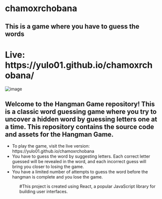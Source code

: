 # chamoxrchobana
<h2> This is a game where you have to guess the words </h2>
<h1>Live: https://yulo01.github.io/chamoxrchobana/ </h1>


![image](https://github.com/yulo01/chamoxrchobana/assets/93291077/3517ab90-ceb7-463e-8301-767f4381d647)

<h2>Welcome to the Hangman Game repository! This is a classic word guessing game where you try to uncover a hidden word by guessing letters one at a time. This repository contains the source code and assets for the Hangman Game.</h2>

<ul>
<li>To play the game, visit the live version: https://yulo01.github.io/chamoxrchobana  </li>
<li>You have to guess the word by suggesting letters. Each correct letter guessed will be revealed in the word, and each incorrect guess will bring you closer to losing the game.</li>
<li>You have a limited number of attempts to guess the word before the hangman is complete and you lose the game.</li>
  <ul>
#This project is created using React, a popular JavaScript library for building user interfaces. 

